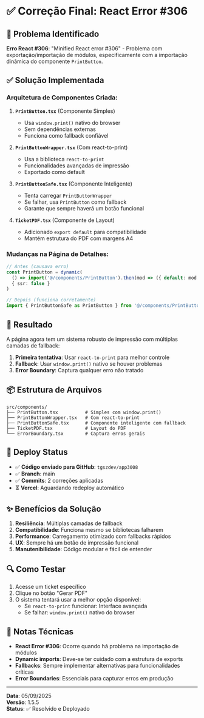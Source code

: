 # ✅ Correção Final: React Error #306

## 🔧 Problema Identificado
**Erro React #306**: "Minified React error #306" - Problema com exportação/importação de módulos, especificamente com a importação dinâmica do componente `PrintButton`.

## ✅ Solução Implementada

### Arquitetura de Componentes Criada:

1. **`PrintButton.tsx`** (Componente Simples)
   - Usa `window.print()` nativo do browser
   - Sem dependências externas
   - Funciona como fallback confiável

2. **`PrintButtonWrapper.tsx`** (Com react-to-print)
   - Usa a biblioteca `react-to-print`
   - Funcionalidades avançadas de impressão
   - Exportado como default

3. **`PrintButtonSafe.tsx`** (Componente Inteligente)
   - Tenta carregar `PrintButtonWrapper`
   - Se falhar, usa `PrintButton` como fallback
   - Garante que sempre haverá um botão funcional

4. **`TicketPDF.tsx`** (Componente de Layout)
   - Adicionado `export default` para compatibilidade
   - Mantém estrutura do PDF com margens A4

### Mudanças na Página de Detalhes:
```typescript
// Antes (causava erro)
const PrintButton = dynamic(
  () => import('@/components/PrintButton').then(mod => ({ default: mod.PrintButton })),
  { ssr: false }
)

// Depois (funciona corretamente)
import { PrintButtonSafe as PrintButton } from '@/components/PrintButtonSafe'
```

## 🎯 Resultado

A página agora tem um sistema robusto de impressão com múltiplas camadas de fallback:
1. **Primeira tentativa**: Usar `react-to-print` para melhor controle
2. **Fallback**: Usar `window.print()` nativo se houver problemas
3. **Error Boundary**: Captura qualquer erro não tratado

## 📦 Estrutura de Arquivos

```
src/components/
├── PrintButton.tsx          # Simples com window.print()
├── PrintButtonWrapper.tsx   # Com react-to-print
├── PrintButtonSafe.tsx      # Componente inteligente com fallback
├── TicketPDF.tsx            # Layout do PDF
└── ErrorBoundary.tsx        # Captura erros gerais
```

## 🚀 Deploy Status

- ✅ **Código enviado para GitHub**: `tgszdev/app3008`
- ✅ **Branch**: main
- ✅ **Commits**: 2 correções aplicadas
- ⏳ **Vercel**: Aguardando redeploy automático

## ✨ Benefícios da Solução

1. **Resiliência**: Múltiplas camadas de fallback
2. **Compatibilidade**: Funciona mesmo se bibliotecas falharem
3. **Performance**: Carregamento otimizado com fallbacks rápidos
4. **UX**: Sempre há um botão de impressão funcional
5. **Manutenibilidade**: Código modular e fácil de entender

## 🔍 Como Testar

1. Acesse um ticket específico
2. Clique no botão "Gerar PDF"
3. O sistema tentará usar a melhor opção disponível:
   - Se `react-to-print` funcionar: Interface avançada
   - Se falhar: `window.print()` nativo do browser

## 📝 Notas Técnicas

- **React Error #306**: Ocorre quando há problema na importação de módulos
- **Dynamic imports**: Deve-se ter cuidado com a estrutura de exports
- **Fallbacks**: Sempre implementar alternativas para funcionalidades críticas
- **Error Boundaries**: Essenciais para capturar erros em produção

---
**Data**: 05/09/2025  
**Versão**: 1.5.5  
**Status**: ✅ Resolvido e Deployado